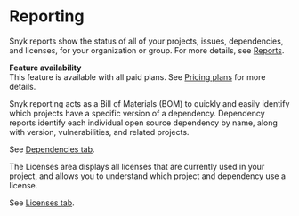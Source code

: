 # Reporting

Snyk reports show the status of all of your projects, issues, dependencies, and licenses, for your organization or group. For more details, see [Reports](https://support.snyk.io/hc/en-us/sections/360001138198-Reports).

**Feature availability**  
This feature is available with all paid plans. See [Pricing plans](https://snyk.io/plans/) for more details.

Snyk reporting acts as a Bill of Materials \(BOM\) to quickly and easily identify which projects have a specific version of a dependency. Dependency reports identify each individual open source dependency by name, along with version, vulnerabilities, and related projects.

See [Dependencies tab](https://support.snyk.io/hc/en-us/articles/360004002618-Dependencies-tab).

The Licenses area displays all licenses that are currently used in your project, and allows you to understand which project and dependency use a license. 

See [Licenses tab](https://support.snyk.io/hc/en-us/articles/360004002638-Licenses-tab).

